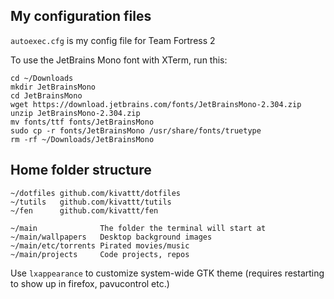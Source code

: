 ## My configuration files
`autoexec.cfg` is my config file for Team Fortress 2

To use the JetBrains Mono font with XTerm, run this:
```console
cd ~/Downloads
mkdir JetBrainsMono
cd JetBrainsMono
wget https://download.jetbrains.com/fonts/JetBrainsMono-2.304.zip
unzip JetBrainsMono-2.304.zip
mv fonts/ttf fonts/JetBrainsMono
sudo cp -r fonts/JetBrainsMono /usr/share/fonts/truetype
rm -rf ~/Downloads/JetBrainsMono
```

## Home folder structure
```
~/dotfiles github.com/kivattt/dotfiles
~/tutils   github.com/kivattt/tutils
~/fen      github.com/kivattt/fen

~/main              The folder the terminal will start at
~/main/wallpapers   Desktop background images
~/main/etc/torrents Pirated movies/music
~/main/projects     Code projects, repos
```

Use `lxappearance` to customize system-wide GTK theme (requires restarting to show up in firefox, pavucontrol etc.)
